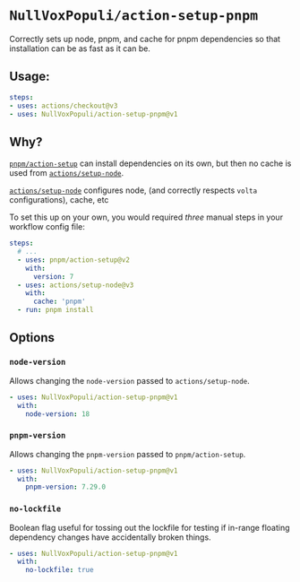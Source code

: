 # `NullVoxPopuli/action-setup-pnpm`

Correctly sets up node, pnpm, and cache for pnpm dependencies so that installation can be as fast as it can be.

## Usage:

```yaml 
steps: 
- uses: actions/checkout@v3
- uses: NullVoxPopuli/action-setup-pnpm@v1
```

## Why?

[`pnpm/action-setup`](https://github.com/pnpm/action-setup/) can install dependencies on its own, but then no cache is used from [`actions/setup-node`](https://github.com/actions/setup-node).

[`actions/setup-node`](https://github.com/actions/setup-node) configures node, (and correctly respects `volta` configurations), cache, etc

To set this up on your own, you would required _three_ manual steps in your workflow config file:
```yaml 
steps:
  # ...
  - uses: pnpm/action-setup@v2
    with:
      version: 7 
  - uses: actions/setup-node@v3
    with:
      cache: 'pnpm'
  - run: pnpm install 
```

## Options

### `node-version`

Allows changing the `node-version` passed to `actions/setup-node`.

```yaml 
- uses: NullVoxPopuli/action-setup-pnpm@v1
  with:
    node-version: 18
```

### `pnpm-version`

Allows changing the `pnpm-version` passed to `pnpm/action-setup`.

```yaml 
- uses: NullVoxPopuli/action-setup-pnpm@v1
  with:
    pnpm-version: 7.29.0
```
### `no-lockfile`

Boolean flag useful for tossing out the lockfile for testing if in-range floating dependency changes have accidentally broken things.

```yaml 
- uses: NullVoxPopuli/action-setup-pnpm@v1
  with:
    no-lockfile: true 
```
